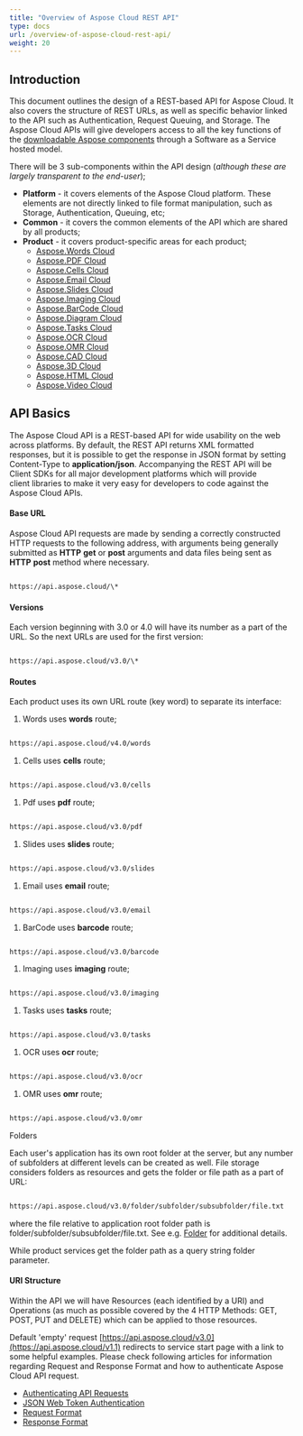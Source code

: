 ```yaml
---
title: "Overview of Aspose Cloud REST API"
type: docs
url: /overview-of-aspose-cloud-rest-api/
weight: 20
---
```


## **Introduction**
This document outlines the design of a REST-based API for Aspose Cloud. It also covers the structure of REST URLs, as well as specific behavior linked to the API such as Authentication, Request Queuing, and Storage. The Aspose Cloud APIs will give developers access to all the key functions of the [downloadable Aspose components](https://www.aspose.com/) through a Software as a Service hosted model.

There will be 3 sub-components within the API design (*although these are largely transparent to the end-user*);

- **Platform** - it covers elements of the Aspose Cloud platform. These elements are not directly linked to file format manipulation, such as Storage, Authentication, Queuing, etc;
- **Common** - it covers the common elements of the API which are shared by all products;
- **Product** - it covers product-specific areas for each product;
  - [Aspose.Words Cloud](/total/aspose-words-cloud/)
  - [Aspose.PDF Cloud](/total/aspose-pdf-cloud/)
  - [Aspose.Cells Cloud](/total/aspose-cells-cloud/)
  - [Aspose.Email Cloud](/total/aspose-email-cloud/)
  - [Aspose.Slides Cloud](/total/aspose-slides-cloud/)
  - [Aspose.Imaging Cloud](/total/aspose-imaging-cloud/)
  - [Aspose.BarCode Cloud](/total/aspose-barcode-cloud/)
  - [Aspose.Diagram Cloud](/total/aspose-diagram-cloud/)
  - [Aspose.Tasks Cloud](/total/aspose-tasks-cloud/)
  - [Aspose.OCR Cloud](/total/aspose-ocr-cloud/)
  - [Aspose.OMR Cloud](/total/aspose-omr-cloud/)
  - [Aspose.CAD Cloud](/total/aspose-cad-cloud/)
  - [Aspose.3D Cloud](/total/aspose-3d-cloud/)
  - [Aspose.HTML Cloud](/total/aspose-html-cloud/)
  - [Aspose.Video Cloud](/total/aspose-video-cloud/)
## **API Basics**
The Aspose Cloud API is a REST-based API for wide usability on the web across platforms. By default, the REST API returns XML formatted responses, but it is possible to get the response in JSON format by setting Content-Type to **application/json**. Accompanying the REST API will be Client SDKs for all major development platforms which will provide client libraries to make it very easy for developers to code against the Aspose Cloud APIs.
#### **Base URL**
Aspose Cloud API requests are made by sending a correctly constructed HTTP requests to the following address, with arguments being generally submitted as **HTTP** **get** or **post** arguments and data files being sent as **HTTP** **post** method where necessary.

```html

https://api.aspose.cloud/\*

```
#### **Versions**
Each version beginning with 3.0 or 4.0 will have its number as a part of the URL. So the next URLs are used for the first version:

```html

https://api.aspose.cloud/v3.0/\*

```
#### **Routes**
Each product uses its own URL route (key word) to separate its interface:

1. Words uses **words** route;

```html

https://api.aspose.cloud/v4.0/words

```

1. Cells uses **cells** route;

```html

https://api.aspose.cloud/v3.0/cells

```

1. Pdf uses **pdf** route;

```html

https://api.aspose.cloud/v3.0/pdf

```

1. Slides uses **slides** route;

```html

https://api.aspose.cloud/v3.0/slides

```

1. Email uses **email** route;

```html

https://api.aspose.cloud/v3.0/email

```

1. BarCode uses **barcode** route;

```html

https://api.aspose.cloud/v3.0/barcode

```

1. Imaging uses **imaging** route;

```html

https://api.aspose.cloud/v3.0/imaging

```

1. Tasks uses **tasks** route;

```html

https://api.aspose.cloud/v3.0/tasks

```

1. OCR uses **ocr** route;

```html

https://api.aspose.cloud/v3.0/ocr

```

1. OMR uses **omr** route;

```html

https://api.aspose.cloud/v3.0/omr

```

Folders

Each user's application has its own root folder at the server, but any number of subfolders at different levels can be created as well. File storage considers folders as resources and gets the folder or file path as a part of URL:

```html

https://api.aspose.cloud/v3.0/folder/subfolder/subsubfolder/file.txt

```


where the file relative to application root folder path is folder/subfolder/subsubfolder/file.txt. See e.g. [Folder]() for additional details.

While product services get the folder path as a query string folder parameter.
#### **URI Structure**
Within the API we will have Resources (each identified by a URI) and Operations (as much as possible covered by the 4 HTTP Methods: GET, POST, PUT and DELETE) which can be applied to those resources.

Default 'empty' request [https://api.aspose.cloud/v3.0](https://api.aspose.cloud/v1.1) redirects to service start page with a link to some helpful examples. Please check following articles for information regarding Request and Response Format and how to authenticate Aspose Cloud API request.

- [Authenticating API Requests](/total/authenticating-api-requests/)
- [JSON Web Token Authentication](/total/json-web-token-authentication/)
- [Request Format](/total/request-format/)
- [Response Format](/total/response-format/)
